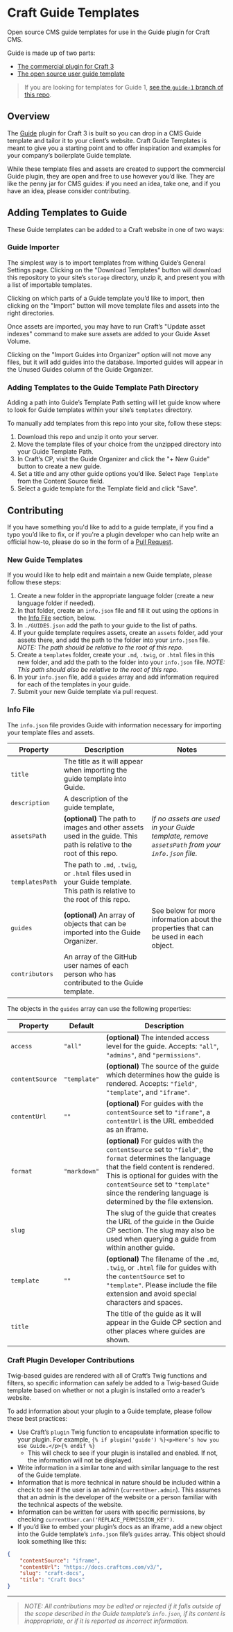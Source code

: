 # Craft Guide Templates
Open source CMS guide templates for use in the Guide plugin for Craft CMS.

Guide is made up of two parts:
- [The commercial plugin for Craft 3](https://plugins.craftcms.com/guide)
- [The open source user guide template](https://github.com/wbrowar/craft-guide-templates)

> If you are looking for templates for Guide 1, [see the `guide-1` branch of this repo](https://github.com/wbrowar/craft-guide-templates/tree/guide-1).

## Overview

The [Guide](https://plugins.craftcms.com/guide) plugin for Craft 3 is built so you can drop in a CMS Guide template and tailor it to your client’s website. Craft Guide Templates is meant to give you a starting point and to offer inspiration and examples for your company’s boilerplate Guide template.

While these template files and assets are created to support the commercial Guide plugin, they are open and free to use however you’d like. They are like the penny jar for CMS guides: if you need an idea, take one, and if you have an idea, please consider contributing.

## Adding Templates to Guide

These Guide templates can be added to a Craft website in one of two ways:

### Guide Importer
The simplest way is to import templates from withing Guide’s General Settings page. Clicking on the "Download Templates" button will download this repository to your site’s `storage` directory, unzip it, and present you with a list of importable templates.

Clicking on which parts of a Guide template you’d like to import, then clicking on the "Import" button will move template files and assets into the right directories.

Once assets are imported, you may have to run Craft’s "Update asset indexes" command to make sure assets are added to your Guide Asset Volume.

Clicking on the "Import Guides into Organizer" option will not move any files, but it will add guides into the database. Imported guides will appear in the Unused Guides column of the Guide Organizer.

### Adding Templates to the Guide Template Path Directory

Adding a path into Guide’s Template Path setting will let guide know where to look for Guide templates within your site’s `templates` directory.

To manually add templates from this repo into your site, follow these steps:

1. Download this repo and unzip it onto your server.
1. Move the template files of your choice from the unzipped directory into your Guide Template Path.
1. In Craft’s CP, visit the Guide Organizer and click the "+ New Guide" button to create a new guide.
1. Set a title and any other guide options you’d like. Select `Page Template` from the Content Source field.
1. Select a guide template for the Template field and click "Save".

## Contributing

If you have something you'd like to add to a guide template, if you find a typo you’d like to fix, or if you're a plugin developer who can help write an official how-to, please do so in the form of a [Pull Request](https://github.com/wbrowar/craft-guide-templates/pulls).

### New Guide Templates

If you would like to help edit and maintain a new Guide template, please follow these steps:
 
1. Create a new folder in the appropriate language folder (create a new language folder if needed).
1. In that folder, create an `info.json` file and fill it out using the options in the [Info File](#info-file) section, below.
1. In `./GUIDES.json` add the path to your guide to the list of paths.
1. If your guide template requires assets, create an `assets` folder, add your assets there, and add the path to the folder into your `info.json` file. _NOTE: The path should be relative to the root of this repo._
1. Create a `templates` folder, create your `.md`, `.twig`, or `.html` files in this new folder, and add the path to the folder into your `info.json` file. _NOTE: This path should also be relative to the root of this repo._
1. In your `info.json` file, add a `guides` array and add information required for each of the templates in your guide.
1. Submit your new Guide template via pull request.

### Info File

The `info.json` file provides Guide with information necessary for importing your template files and assets.

| Property | Description | Notes |
| --- | --- | --- |
| `title` | The title as it will appear when importing the guide template into Guide. |  |
| `description` | A description of the guide template,  |  |
| `assetsPath` | **(optional)** The path to images and other assets used in the guide. This path is relative to the root of this repo. | _If no assets are used in your Guide template, remove `assetsPath` from your `info.json` file._ |
| `templatesPath` | The path to `.md`, `.twig`, or `.html` files used in your Guide template. This path is relative to the root of this repo. |  |
| `guides` | **(optional)** An array of objects that can be imported into the Guide Organizer. | See below for more information about the properties that can be used in each object. |
| `contributors` | An array of the GitHub user names of each person who has contributed to the Guide template. | |

The objects in the `guides` array can use the following properties:

| Property | Default | Description |
| --- | --- | --- |
| `access` | `"all"` | **(optional)** The intended access level for the guide. Accepts: `"all"`, `"admins"`, and `"permissions"`. |
| `contentSource` | `"template"` | **(optional)** The source of the guide which determines how the guide is rendered. Accepts: `"field"`, `"template"`, and `"iframe"`. |
| `contentUrl` | `""` | **(optional)** For guides with the `contentSource` set to `"iframe"`, a `contentUrl` is the URL embedded as an iframe. |
| `format` | `"markdown"` | **(optional)** For guides with the `contentSource` set to `"field"`, the `format` determines the language that the field content is rendered. This is optional for guides with the `contentSource` set to `"template"` since the rendering language is determined by the file extension. |
| `slug` |  | The slug of the guide that creates the URL of the guide in the Guide CP section. The slug may also be used when querying a guide from within another guide. |
| `template` | `""` | **(optional)** The filename of the `.md`, `.twig`, or `.html` file for guides with the `contentSource` set to `"template"`. Please include the file extension and avoid special characters and spaces. |
| `title` |  | The title of the guide as it will appear in the Guide CP section and other places where guides are shown. |

### Craft Plugin Developer Contributions

Twig-based guides are rendered with all of Craft’s Twig functions and filters, so specific information can safely be added to a Twig-based Guide template based on whether or not a plugin is installed onto a reader’s website.

To add information about your plugin to a Guide template, please follow these best practices:

- Use Craft’s `plugin` Twig function to encapsulate information specific to your plugin. For example, `{% if plugin('guide') %}<p>Here’s how you use Guide.</p>{% endif %}`
  - This will check to see if your plugin is installed and enabled. If not, the information will not be displayed.
- Write information in a similar tone and with similar language to the rest of the Guide template.
- Information that is more technical in nature should be included within a check to see if the user is an admin (`currentUser.admin`). This assumes that an admin is the developer of the website or a person familiar with the technical aspects of the website.
- Information can be written for users with specific permissions, by checking `currentUser.can('REPLACE_PERMISSION_KEY')`.
- If you’d like to embed your plugin’s docs as an iframe, add a new object into the Guide template’s `info.json` file’s `guides` array. This object should look something like this:

```json
{
    "contentSource": "iframe",
    "contentUrl": "https://docs.craftcms.com/v3/",
    "slug": "craft-docs",
    "title": "Craft Docs"
}
```

---

> _NOTE: All contributions may be edited or rejected if it falls outside of the scope described in the Guide template’s `info.json`, if its content is inappropriate, or if it is reported as incorrect information._